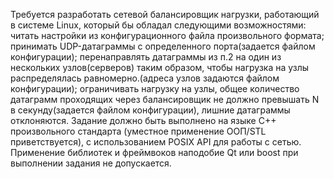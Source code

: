 Требуется разработать сетевой балансировщик нагрузки, работающий в системе Linux, который бы обладал следующими 
возможностями:
читать настройки из конфигурационного файла произвольного формата;
принимать UDP-датаграммы с определенного порта(задается файлом конфигурации);
перенаправлять датаграммы из п.2 на один из нескольких узлов(серверов) таким образом, чтобы нагрузка на узлы 
распределялась равномерно.(адреса узлов задаются файлом конфигурации);
ограничивать нагрузку на узлы, общее количество датаграмм проходящих через балансировщик не должно превышать N в 
секунду(задается файлом конфигурации), лишние датаграммы отклоняются.
Задание должно быть выполнено на языке С++ произвольного стандарта (уместное применение ООП/STL приветствуется), с 
использованием POSIX API для работы с сетью.
Применение библиотек и фреймвоков наподобие Qt или boost при выполнении задания не допускается.
